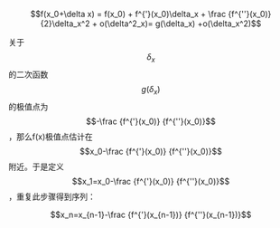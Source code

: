 $$f(x_0+\delta x) = f(x_0) + f^{'}(x_0)\delta_x + \frac {f^{''}(x_0)} {2}\delta_x^2 + o(\delta^2_x)= g(\delta_x) +o(\delta_x^2)$$

关于$$\delta_x$$的二次函数$$g(\delta_x)$$的极值点为$$-\frac {f^{'}(x_0)} {f^{''}(x_0)}$$，那么f\(x\)极值点估计在$$x_0-\frac {f^{'}(x_0)} {f^{''}(x_0)}$$附近。于是定义$$x_1=x_0-\frac {f^{'}(x_0)} {f^{''}(x_0)}$$，重复此步骤得到序列：

$$x_n=x_{n-1}-\frac {f^{'}(x_{n-1})} {f^{''}(x_{n-1})}$$

